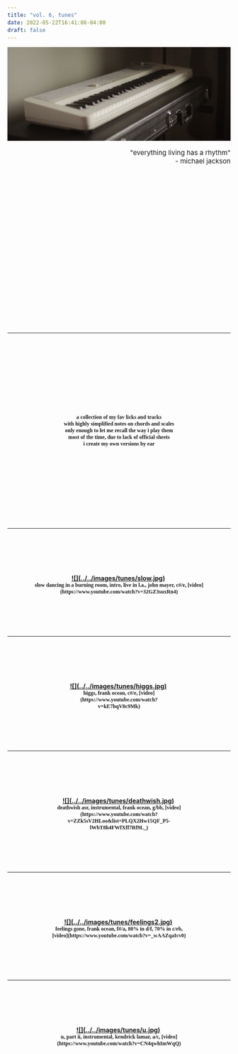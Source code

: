 ```yaml
---
title: "vol. 6, tunes"
date: 2022-05-22T16:41:08-04:00
draft: false
---
```


![](../../images/tunes/cover.jpg)

<div style='font-size: 15px' align='right'>
    "everything living has a rhythm"<br>
	 - michael jackson
</div>
<a id="menu"></a>

<!--more-->

<img vspace="180">
<!-- https://image.pi7.org/combine-multiple-images -->
<!-- https://chordpic.com/zh -->

---
<!-- intro -->

<img vspace="60">
<div align='center'><div style='width:96%;'>
<div style='font-size: 12px; font-family: didot, serif' align='center'>
    <br> <br> <br>
    <b>
    a collection of my fav licks and tracks <br>
    with highly simplified notes on chords and scales <br>
    only enough to let me recall the way i play them <br>
    most of the time, due to lack of official sheets <br>
    i create my own versions by ear <br>
    <br> <br> <br>
</div>
</div></div>
<img vspace="60">


---
<!-- slow -->
<!-- https://www.youtube.com/watch?v=RLH0FTBRuyo -->

<img vspace="30">
<div align='center'><div style='width:96%;'>
    <a href="#" data-featherlight="../../images/tunes/slow.jpg">
        ![](../../images/tunes/slow.jpg)</a>
<img vspace="20">
<div style='font-size: 12px; font-family: didot, serif' align='center'>
    <b>
    slow dancing in a burning room, intro, live in l.a., john mayer, c#/e, [video](https://www.youtube.com/watch?v=32GZ3suxRn4) <br>
    <br>
</div>
</div></div>
<img vspace="30">

---
<!-- higgs -->
<img vspace="30">
<div align='center'><div style='width:48%;'>
    <a href="#" data-featherlight="../../images/tunes/higgs.jpg">
        ![](../../images/tunes/higgs.jpg)</a>
<img vspace="20">
<div style='font-size: 12px; font-family: didot, serif' align='center'>
    <b>
    higgs, frank ocean, c#/e, [video](https://www.youtube.com/watch?v=kE7hqV8c9Mk) <br>
    <br>
</div>
</div></div>
<img vspace="30">



---
<!-- deathwish -->
<img vspace="30">
<div align='center'><div style='width:72%;'>
    <a href="#" data-featherlight="../../images/tunes/deathwish.jpg">
        ![](../../images/tunes/deathwish.jpg)</a>
<img vspace="20">
<div style='font-size: 12px; font-family: didot, serif' align='center'>
    <b>
    deathwish asr, instrumental, frank ocean, g/bb, [video](https://www.youtube.com/watch?v=ZZk5sV2HLoo&list=PLQX2Hw15QF_P5-lWbT8h4FWfXff7Rf9L_) <br>
    <br>
</div>
</div></div>
<img vspace="30">

---
<!-- feelings gone -->
<img vspace="30">
<div align='center'><div style='width:60%;'>
    <a href="#" data-featherlight="../../images/tunes/feelings2.jpg">
        ![](../../images/tunes/feelings2.jpg)</a>
<img vspace="20">
<div style='font-size: 12px; font-family: didot, serif' align='center'>
    <b>
    feelings gone, frank ocean, f#/a, 80% in d/f, 70% in c/eb, [video](https://www.youtube.com/watch?v=_wAAZqaIcv0) <br>
    <br>
</div>
</div></div>
<img vspace="30">

---
<!-- u instru -->
<img vspace="30">
<div align='center'><div style='width:60%;'>
    <a href="#" data-featherlight="../../images/tunes/u.jpg">
        ![](../../images/tunes/u.jpg)</a>
<img vspace="20">
<div style='font-size: 12px; font-family: didot, serif' align='center'>
    <b>
    u, part ii, instrumental, kendrick lamar, a/c, [video](https://www.youtube.com/watch?v=CN4qwhImWqQ) <br>
    <br>
</div>
</div></div>
<img vspace="30">

<img vspace="180">